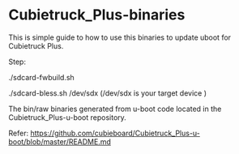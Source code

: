 # Cubietruck_Plus-binaries
This is simple guide to how to use this binaries to update uboot for Cubietruck Plus.


Step:

./sdcard-fwbuild.sh

./sdcard-bless.sh /dev/sdx   (/dev/sdx is your target device )




The bin/raw binaries generated from u-boot code located in the Cubietruck_Plus-u-boot repository.

Refer:
https://github.com/cubieboard/Cubietruck_Plus-u-boot/blob/master/README.md


